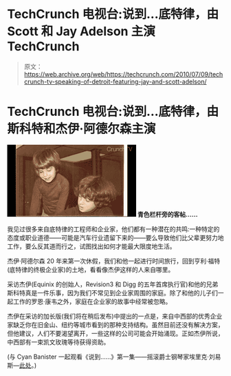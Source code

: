 # TechCrunch 电视台:说到...底特律，由 Scott 和 Jay Adelson 主演 TechCrunch

> 原文：<https://web.archive.org/web/https://techcrunch.com/2010/07/09/techcrunch-tv-speaking-of-detroit-featuring-jay-and-scott-adelson/>

# TechCrunch 电视台:说到…底特律，由斯科特和杰伊·阿德尔森主演

**[![](img/ad9aa8ef82a91d1efd3673dd1b454815.png "jayscott")](https://web.archive.org/web/20221005145904/https://beta.techcrunch.com/wp-content/uploads/2010/07/jayscott.jpg) 青色栏杆旁的客帖……**

我见过很多来自底特律的工程师和企业家，他们都有一种潜在的共鸣:一种特定的态度或职业道德——可能是汽车行业遗留下来的——要么导致他们比父辈更努力地工作，要么反其道而行之，试图找出如何才能最大限度地生活。

杰伊·阿德尔森 20 年来第一次休假，我们和他一起进行时间旅行，回到亨利·福特(底特律的终极企业家)的土地，看看像杰伊这样的人来自哪里。

采访杰伊(Equinix 的创始人，Revision3 和 Digg 的五年首席执行官)和他的兄弟斯科特真是一件乐事，因为我们不常见到企业家周围的家庭。除了和他的儿子们一起工作的罗恩·康韦之外，家庭在企业家的故事中经常被忽略。

杰伊在采访的加长版(我们将在稍后发布)中提出的一点是，来自中西部的优秀企业家缺乏你在旧金山、纽约等城市看到的那种支持结构。虽然目前还没有解决方案，但他建议，人们不要渴望离开，一些这样的公司可能会开始涌现。正如杰伊所说，中西部有一束凯文玫瑰等待获得资助。

(与 Cyan Banister 一起观看《说到……》第一集——摇滚爵士钢琴家埃里克·刘易斯—[此处](https://web.archive.org/web/20221005145904/http://techcrunch.tv/speaking-of-with-cyan-banister/watch?id=106608980001)。)